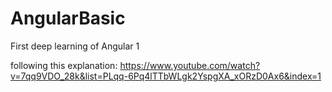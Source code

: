 # AngularBasic

First deep learning of Angular 1

following this explanation:  https://www.youtube.com/watch?v=7qq9VDO_28k&list=PLqq-6Pq4lTTbWLgk2YspgXA_xORzD0Ax6&index=1

